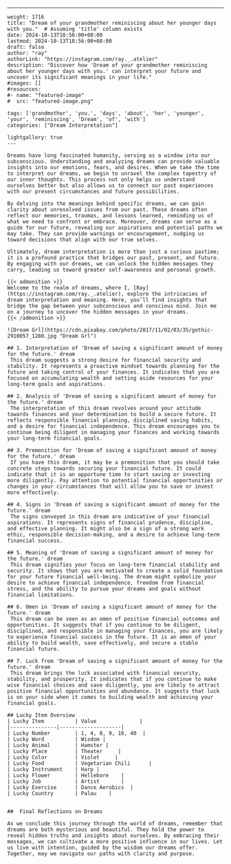 ---
    weight: 1716
    title: "Dream of your grandmother reminiscing about her younger days with you."  # Assuming 'title' column exists
    date: 2024-10-13T18:56:00+08:00
    lastmod: 2024-10-13T18:56:00+08:00
    draft: false
    author: "ray"
    authorLink: "https://instagram.com/ray._.atelier"
    description: "Discover how 'Dream of your grandmother reminiscing about her younger days with you.' can interpret your future and uncover its significant meanings in your life."
    #images: []
    #resources:
    #- name: "featured-image"
    #  src: "featured-image.png"
    
    tags: ['grandmother', 'you.', 'days', 'about', 'her', 'younger', 'your', 'reminiscing', 'Dream', 'of', 'with']
    categories: ["Dream Interpretation"]
    
    lightgallery: true
    ---
    
    Dreams have long fascinated humanity, serving as a window into our subconscious. Understanding and analyzing dreams can provide valuable insights into our emotions, fears, and desires. When we take the time to interpret our dreams, we begin to unravel the complex tapestry of our inner thoughts. This process not only helps us understand ourselves better but also allows us to connect our past experiences with our present circumstances and future possibilities.
    
    By delving into the meanings behind specific dreams, we can gain clarity about unresolved issues from our past. These dreams often reflect our memories, traumas, and lessons learned, reminding us of what we need to confront or embrace. Moreover, dreams can serve as a guide for our future, revealing our aspirations and potential paths we may take. They can provide warnings or encouragement, nudging us toward decisions that align with our true selves.
    
    Ultimately, dream interpretation is more than just a curious pastime; it is a profound practice that bridges our past, present, and future. By engaging with our dreams, we can unlock the hidden messages they carry, leading us toward greater self-awareness and personal growth.
    
    {{< admonition >}}
    Welcome to the realm of dreams, where I, [Ray](https://instagram.com/ray._.atelier), explore the intricacies of dream interpretation and meaning. Here, you’ll find insights that bridge the gap between your subconscious and conscious mind. Join me on a journey to uncover the hidden messages in your dreams.
    {{< /admonition >}}
    
    ![Dream Grl](https://cdn.pixabay.com/photo/2017/11/02/03/35/gothic-2910057_1280.jpg "Dream Grl")
    
    ## 1. Interpretation of 'Dream of saving a significant amount of money for the future.' dream
     This dream suggests a strong desire for financial security and stability. It represents a proactive mindset towards planning for the future and taking control of your finances. It indicates that you are focused on accumulating wealth and setting aside resources for your long-term goals and aspirations.
    
    ## 2. Analysis of 'Dream of saving a significant amount of money for the future.' dream
     The interpretation of this dream revolves around your attitude towards finances and your determination to build a secure future. It reflects responsible financial planning, disciplined saving habits, and a desire for financial independence. This dream encourages you to continue being diligent in managing your finances and working towards your long-term financial goals.
    
    ## 3. Premonition for 'Dream of saving a significant amount of money for the future.' dream
     If you have this dream, it may be a premonition that you should take concrete steps towards securing your financial future. It could indicate that it is an opportune time to start saving or investing more diligently. Pay attention to potential financial opportunities or changes in your circumstances that will allow you to save or invest more effectively.
    
    ## 4. Signs in 'Dream of saving a significant amount of money for the future.' dream
     The signs conveyed in this dream are indicative of your financial aspirations. It represents signs of financial prudence, discipline, and effective planning. It might also be a sign of a strong work ethic, responsible decision-making, and a desire to achieve long-term financial success.
    
    ## 5. Meaning of 'Dream of saving a significant amount of money for the future.' dream
     This dream signifies your focus on long-term financial stability and security. It shows that you are motivated to create a solid foundation for your future financial well-being. The dream might symbolize your desire to achieve financial independence, freedom from financial stress, and the ability to pursue your dreams and goals without financial limitations.
    
    ## 6. Omen in 'Dream of saving a significant amount of money for the future.' dream
     This dream can be seen as an omen of positive financial outcomes and opportunities. It suggests that if you continue to be diligent, disciplined, and responsible in managing your finances, you are likely to experience financial success in the future. It is an omen of your ability to build wealth, save effectively, and secure a stable financial future.
    
    ## 7. Luck from 'Dream of saving a significant amount of money for the future.' dream
     This dream brings the luck associated with financial security, stability, and prosperity. It indicates that if you continue to make wise financial choices and save diligently, you are likely to attract positive financial opportunities and abundance. It suggests that luck is on your side when it comes to building wealth and achieving your financial goals.
    
    ## Lucky Item Overview
    | Lucky Item          | Value              |
    |---------------|--------------------|
    | Lucky Number        | 1, 4, 8, 9, 18, 40  |
    | Lucky Word          | Wisdom |
    | Lucky Animal        | Hamster |
    | Lucky Place         | Theater     |
    | Lucky Color         | Violet     |
    | Lucky Food          | Vegetarian Chili      |
    | Lucky Instrument    | Harp |
    | Lucky Flower        | Hellebore    |
    | Lucky Job           | Artist       |
    | Lucky Exercise      | Dance Aerobics  |
    | Lucky Country       | Palau    |
    
    
    ##  Final Reflections on Dreams
    
    As we conclude this journey through the world of dreams, remember that dreams are both mysterious and beautiful. They hold the power to reveal hidden truths and insights about ourselves. By embracing their messages, we can cultivate a more positive influence in our lives. Let us live with intention, guided by the wisdom our dreams offer. Together, may we navigate our paths with clarity and purpose.
    